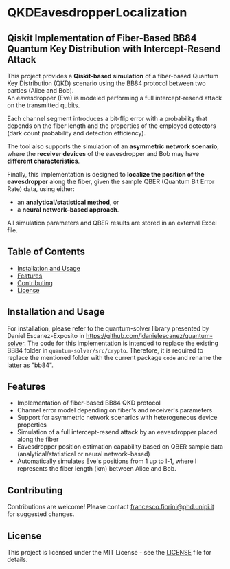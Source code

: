 # QKDEavesdropperLocalization
## Qiskit Implementation of Fiber-Based BB84 Quantum Key Distribution with Intercept-Resend Attack

This project provides a **Qiskit-based simulation** of a fiber-based Quantum Key Distribution (QKD) scenario using the BB84 protocol between two parties (Alice and Bob).  
An eavesdropper (Eve) is modeled performing a full intercept-resend attack on the transmitted qubits.  

Each channel segment introduces a bit-flip error with a probability that depends on the fiber length and the properties of the employed detectors (dark count probability and detection efficiency).  

The tool also supports the simulation of an **asymmetric network scenario**, where the **receiver devices** of the eavesdropper and Bob may have **different characteristics**.  

Finally, this implementation is designed to **localize the position of the eavesdropper** along the fiber, given the sample QBER (Quantum Bit Error Rate) data, using either:  
- an **analytical/statistical method**, or  
- a **neural network–based approach**.

All simulation parameters and QBER results are stored in an external Excel file.

## Table of Contents
- [Installation and Usage](#installation-and-usage)
- [Features](#features)
- [Contributing](#contributing)
- [License](#license)


## Installation and Usage
For installation, please refer to the quantum-solver library presented by Daniel Escanez-Exposito in https://github.com/jdanielescanez/quantum-solver. The code for this implementation is intended to replace the existing BB84 folder in `quantum-solver/src/crypto`. Therefore, it is required to replace the mentioned folder with the current package `code` and rename the latter as "bb84".

## Features
- Implementation of fiber-based BB84 QKD protocol
- Channel error model depending on fiber's and receiver's parameters
- Support for asymmetric network scenarios with heterogeneous device properties
- Simulation of a full intercept-resend attack by an eavesdropper placed along the fiber
- Eavesdropper position estimation capability based on QBER sample data (analytical/statistical or neural network–based)
- Automatically simulates Eve's positions from 1 up to l-1, where l represents the fiber length (km) between Alice and Bob.

## Contributing
Contributions are welcome! Please contact francesco.fiorini@phd.unipi.it for suggested changes.

## License
This project is licensed under the MIT License - see the [LICENSE](LICENSE) file for details.
